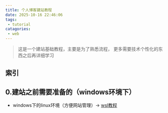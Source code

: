 ```yaml
---
title: 个人博客建站教程
date: 2025-10-16 22:46:06
tags:
 - tutorial
catagories:
 - web
---
```

> 这是一个建站基础教程，主要是为了熟悉流程，
> 更多需要技术个性化的东西之后再详细学习

## 索引

## 0.建站之前需要准备的（windows环境下）
- windows下的linux环境（方便网站管理）-> [wsl教程](https://www.bilibili.com/video/BV1tW42197za)